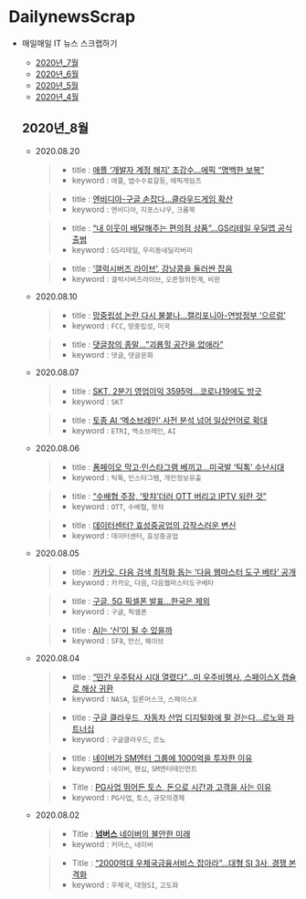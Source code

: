 # DailynewsScrap

  - 매일매일 IT 뉴스 스크랩하기
    - [2020년_7월](https://github.com/wjdrhkd456/DailynewsScrap/blob/master/2020%EB%85%84_7%EC%9B%94.md)
    - [2020년_6월](https://github.com/wjdrhkd456/DailynewsScrap/blob/master/2020%EB%85%84_6%EC%9B%94.md)
    - [2020년_5월](https://github.com/wjdrhkd456/DailynewsScrap/blob/master/2020%EB%85%84_5%EC%9B%94.md)
    - [2020년_4월](https://github.com/wjdrhkd456/DailynewsScrap/blob/master/2020%EB%85%84_4%EC%9B%94.md)
   
    ## 2020년_8월
    
    - 2020.08.20
      >- title : [애플 ‘개발자 계정 해지’ 초강수…에픽 “명백한 보복”](http://www.bloter.net/archives/401092)
      >- keyword : `애플`, `앱수수료갈등`, `에픽게임즈`
    
      >- title : [엔비디아-구글 손잡다…클라우드게임 확산](http://www.bloter.net/archives/401185)
      >- keyword : `엔비디아`, `지포스나우`, `크롬북`
    
      >- title : [“내 이웃이 배달해주는 편의점 상품”…GS리테일 우딜앱 공식 출범](http://www.bloter.net/archives/401277)
      >- keyword : `GS리테일`, `우리동네딜리버리`
    
      >- title : [‘갤럭시버즈 라이브’, 강낭콩을 둘러싼 잡음](http://www.bloter.net/archives/401287)
      >- keyword : `갤럭시버즈라이브`, `오픈형의한계`, `비판`
    
    - 2020.08.10
      >- title : [망중립성 논란 다시 불붙나…캘리포니아-연방정부 ‘으르렁’](http://www.bloter.net/archives/400012)
      >- keyword : `FCC`, `망중립성`, `미국`
    
      >- title : [댓글창의 종말…”괴롭힐 공간을 없애라”](http://www.bloter.net/archives/399986)
      >- keyword : `댓글`, `댓글문화`
    
    - 2020.08.07
      >- title : [SKT, 2분기 영업이익 3595억…코로나19에도 방긋](http://www.bloter.net/archives/399505)
      >- keyword : `SKT`
      
      >- title : [토종 AI ‘엑소브레인’ 사전 분석 넘어 일상언어로 확대](http://www.bloter.net/archives/399455)
      >- keyword : `ETRI`, `엑소브레인`, `AI`
    
    - 2020.08.06
      >- title : [폼페이오 막고·인스타그램 베끼고…미국발 ‘틱톡’ 수난시대](http://www.bloter.net/archives/399438)
      >- keyword : `틱톡`, `인스타그램`, `개인정보유출`
    
      >- title : [“수배협 주장, ‘왓챠’더러 OTT 버리고 IPTV 되란 것”](http://www.bloter.net/archives/399394)
      >- keyword : `OTT`, `수배협`, `왓챠`
    
      >- title : [데이터센터? 효성중공업의 갑작스러운 변신](http://www.bloter.net/archives/399359)
      >- keyword : `데이터센터`, `효성중공업`
      
    - 2020.08.05
      >- title : [카카오, 다음 검색 최적화 돕는 ‘다음 웹마스터 도구 베타’ 공개](http://www.bloter.net/archives/399136)
      >- keyword : `카카오`, `다음`, `다음웹마스터도구베타`
    
      >- title : [구글, 5G 픽셀폰 발표…한국은 제외](http://www.bloter.net/archives/399234)
      >- keyword : `구글`, `픽셀폰`
    
      >- title : [AI는 ‘신’이 될 수 있을까](http://www.bloter.net/archives/399161)
      >- keyword : `SF8`, `만신`, `웨이브`
    
    - 2020.08.04
      >- title : [“민간 우주탐사 시대 열렸다”…미 우주비행사, 스페이스X 캡슐로 해상 귀환](http://www.bloter.net/archives/398878)
      >- keyword : `NASA`, `일론머스크`, `스페이스X`
    
      >- title : [구글 클라우드, 자동차 산업 디지털화에 팔 걷는다…르노와 파트너십](http://www.bloter.net/archives/398998)
      >- keyword : `구글클라우드`, `르노`
    
      >- title : [네이버가 SM엔터 그룹에 1000억을 투자한 이유](http://www.bloter.net/archives/399010)
      >- keyword : `네이버`, `팬십`, `SM엔터테인먼트`
    
      >- Title : [PG사업 뛰어든 토스, 돈으로 시간과 고객을 사는 이유](http://www.bloter.net/archives/398968)
      >- keyword : `PG사업`, `토스`, `규모의경제`
    
    - 2020.08.02
      >- Title : [**넘버스** 네이버의 불안한 미래](http://www.bloter.net/archives/398683)
      >- keyword : `커머스`, `네이버`
    
      >- Title : [“2000억대 우체국금융서비스 잡아라”…대형 SI 3사, 경쟁 본격화](http://www.bloter.net/archives/398848)
      >- keyword : `우체국`, `대형SI`, `고도화`
